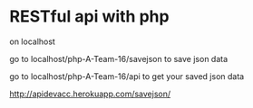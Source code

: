 # RESTful api with php


on localhost

go to localhost/php-A-Team-16/savejson to save json data

go to localhost/php-A-Team-16/api to get your saved json data



http://apidevacc.herokuapp.com/savejson/
